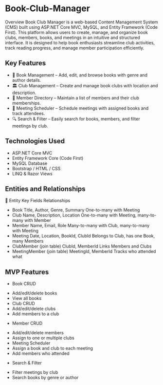 # Book-Club-Manager

Overview
Book Club Manager is a web-based Content Management System (CMS) built using ASP.NET Core MVC, MySQL, and Entity Framework (Code First). This platform allows users to create, manage, and organize book clubs, members, books, and meetings in an intuitive and structured interface. It is designed to help book enthusiasts streamline club activities, track reading progress, and manage member participation efficiently.

## Key Features
- 📖 Book Management – Add, edit, and browse books with genre and author details.
- 🏛️ Club Management – Create and manage book clubs with location and description.
- 👥 Member Directory – Maintain a list of members and their club memberships.
- 📅 Meeting Scheduler – Schedule meetings with assigned books and track attendees.
- 🔍 Search & Filter – Easily search for books, members, and filter meetings by club.


## Technologies Used
- ASP.NET Core MVC
- Entity Framework Core (Code First)
- MySQL Database
- Bootstrap / HTML / CSS
- LINQ & Razor Views

## Entities and Relationships
🧱 Entity	Key Fields	Relationships
- Book	Title, Author, Genre, Summary	One-to-many with Meeting
- Club	Name, Description, Location	One-to-many with Meeting, many-to-many with Member
- Member	Name, Email, Role	Many-to-many with Club, many-to-many with Meeting
- Meeting	Date, Location, BookId, ClubId	Belongs to Club, has one Book, many Members
- ClubMember (join table)	ClubId, MemberId	Links Members and Clubs
- MeetingMember (join table)	MeetingId, MemberId	Tracks who attended what

 ## MVP Features
- Book CRUD
* Add/edit/delete books
* View all books
* Club CRUD
* Add/edit/delete clubs
* Add members to a club

- Member CRUD
* Add/edit/delete members
* Assign to one or multiple clubs
* Meeting Scheduler
* Assign a book and club to each meeting
* Add members who attended

- Search & Filter
* Filter meetings by club
* Search books by genre or author


